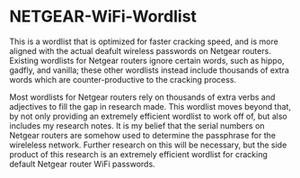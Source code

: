 # NETGEAR-WiFi-Wordlist
This is a wordlist that is optimized for faster cracking speed, and is more aligned with the actual deafult wireless passwords on Netgear routers.  Existing wordlists for Netgear routers ignore certain words, such as hippo, gadfly, and vanilla; these other wordlists instead include thousands of extra words which are counter-productive to the cracking process.

Most wordlists for Netgear routers rely on thousands of extra verbs and adjectives to fill the gap in research made.  This wordlist moves beyond that, by not only providing an extremely efficient wordlist to work off of, but also includes my research notes.  It is my belief that the serial numbers on Netgear routers are somehow used to determine the passphrase for the wireleless network.  Further research on this will be necessary, but the side product of this research is an extremely efficient wordlist for cracking default Netgear router WiFi passwords.
